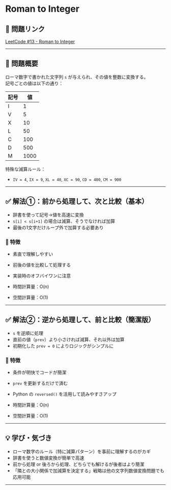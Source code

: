 # Roman to Integer

## 🔗 問題リンク
[LeetCode #13 - Roman to Integer](https://leetcode.com/problems/roman-to-integer/)

---

## 📘 問題概要

ローマ数字で書かれた文字列 `s` が与えられ、その値を整数に変換する。  
記号ごとの値は以下の通り：

| 記号 | 値  |
|------|-----|
| I    | 1   |
| V    | 5   |
| X    | 10  |
| L    | 50  |
| C    | 100 |
| D    | 500 |
| M    | 1000 |

特殊な減算ルール：
- `IV = 4`, `IX = 9`, `XL = 40`, `XC = 90`, `CD = 400`, `CM = 900`

---

## ✅ 解法①：前から処理して、次と比較（基本）

- 辞書を使って記号→値を高速に変換
- `s[i] < s[i+1]` の場合は減算、そうでなければ加算
- 最後の1文字だけループ外で加算する必要あり

### 🔹 特徴
- 素直で理解しやすい
- 前後の値を比較して処理する
- 実装時のオフバイワンに注意

- 時間計算量：O(n)
- 空間計算量：O(1)

---

## ✅ 解法②：逆から処理して、前と比較（簡潔版）

- `s` を逆順に処理
- 直前の値（`prev`）より小さければ減算、それ以外は加算
- 初期化した `prev = 0` によりロジックがシンプルに

### 🔹 特徴
- 条件が明快でコードが簡潔
- `prev` を更新するだけで済む
- Python の `reversed()` を活用して読みやすさアップ

- 時間計算量：O(n)
- 空間計算量：O(1)

---

## 💡 学び・気づき

- ローマ数字のルール（特に減算パターン）を事前に理解するのがカギ
- 辞書を使うと数値変換が簡単で高速
- 前から処理 or 後ろから処理、どちらでも解けるが後者はより簡潔
- 「隣との大小関係で加減算を決定する」戦略は他の文字列数値変換問題でも応用可能

---
